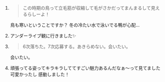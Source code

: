 1. > この時期の鳥って立毛筋が収縮して毛がさかだってまんまるして見えるらしーよ！

   鳥も寒いということですか？ 冬の冷たい水で泳いでる鴨が心配…

2. アンダーライブ観に行きました✨

3. > 6次落ちた。7次応募する。あきらめない。会いたい。

   会いたい。

4. 頑張ってる姿ってキラキラしててすごい魅力あるんだなぁ〜って見てました 可愛かったし 感動しました！

